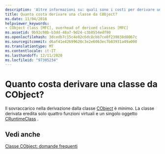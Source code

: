 ```yaml
---
description: 'Altre informazioni su: quali sono i costi per derivare una classe da CObject?'
title: Quanto costa derivare una classe da CObject?
ms.date: 11/04/2016
helpviewer_keywords:
- CObject class [MFC], overhead of derived classes [MFC]
ms.assetid: 9b92c98b-b3dd-48a7-9d24-c3b8554edf90
ms.openlocfilehash: 3dcedb7c15c4e02c6dc8cbb7ce0f239838d8067c
ms.sourcegitcommit: d6af41e42699628c3e2e6063ec7b03931a49a098
ms.translationtype: MT
ms.contentlocale: it-IT
ms.lasthandoff: 12/11/2020
ms.locfileid: "97305234"
---
```

# <a name="what-does-it-cost-me-to-derive-a-class-from-cobject"></a>Quanto costa derivare una classe da CObject?

Il sovraccarico nella derivazione dalla classe [CObject](../mfc/reference/cobject-class.md) è minimo. La classe derivata eredita solo quattro funzioni virtuali e un singolo oggetto [CRuntimeClass](../mfc/reference/cruntimeclass-structure.md) .

## <a name="see-also"></a>Vedi anche

[Classe CObject: domande frequenti](../mfc/cobject-class-frequently-asked-questions.md)
